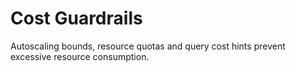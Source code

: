 # Cost Guardrails

Autoscaling bounds, resource quotas and query cost hints prevent
excessive resource consumption.
